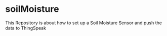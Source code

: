 # soilMoisture
This Repository is about how to set up a Soil Moisture Sensor and push the data to ThingSpeak
